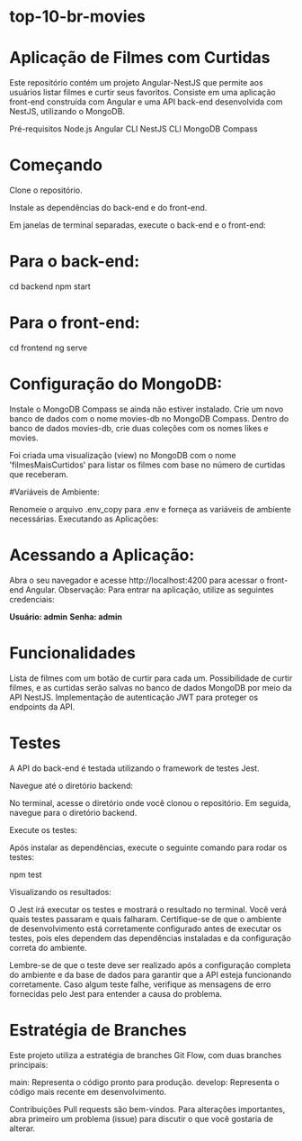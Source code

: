 # top-10-br-movies

# Aplicação de Filmes com Curtidas
Este repositório contém um projeto Angular-NestJS que permite aos usuários listar filmes e curtir seus favoritos. Consiste em uma aplicação front-end construída com Angular e uma API back-end desenvolvida com NestJS, utilizando o MongoDB.

Pré-requisitos
Node.js
Angular CLI
NestJS CLI
MongoDB Compass


# Começando
Clone o repositório.

Instale as dependências do back-end e do front-end.

Em janelas de terminal separadas, execute o back-end e o front-end:

# Para o back-end:
cd backend 
npm start

# Para o front-end:
cd frontend 
ng serve

# Configuração do MongoDB:

Instale o MongoDB Compass se ainda não estiver instalado.
Crie um novo banco de dados com o nome movies-db no MongoDB Compass.
Dentro do banco de dados movies-db, crie duas coleções com os nomes likes e movies.

Foi criada uma visualização (view) no MongoDB com o nome 'filmesMaisCurtidos' para listar os filmes com base no número de curtidas que receberam.

#Variáveis de Ambiente:

Renomeie o arquivo .env_copy para .env e forneça as variáveis de ambiente necessárias.
Executando as Aplicações:

# Acessando a Aplicação:

Abra o seu navegador e acesse http://localhost:4200 para acessar o front-end Angular.
Observação: Para entrar na aplicação, utilize as seguintes credenciais:

**Usuário: admin**
**Senha: admin**


# Funcionalidades
Lista de filmes com um botão de curtir para cada um.
Possibilidade de curtir filmes, e as curtidas serão salvas no banco de dados MongoDB por meio da API NestJS.
Implementação de autenticação JWT para proteger os endpoints da API.



# Testes
A API do back-end é testada utilizando o framework de testes Jest.

Navegue até o diretório backend:

No terminal, acesse o diretório onde você clonou o repositório.
Em seguida, navegue para o diretório backend.

Execute os testes:

Após instalar as dependências, execute o seguinte comando para rodar os testes:

npm test

Visualizando os resultados:

O Jest irá executar os testes e mostrará o resultado no terminal. Você verá quais testes passaram e quais falharam.
Certifique-se de que o ambiente de desenvolvimento está corretamente configurado antes de executar os testes, pois eles dependem das dependências instaladas e da configuração correta do ambiente.

Lembre-se de que o teste deve ser realizado após a configuração completa do ambiente e da base de dados para garantir que a API esteja funcionando corretamente. Caso algum teste falhe, verifique as mensagens de erro fornecidas pelo Jest para entender a causa do problema.

# Estratégia de Branches
Este projeto utiliza a estratégia de branches Git Flow, com duas branches principais:

main: Representa o código pronto para produção.
develop: Representa o código mais recente em desenvolvimento.


Contribuições
Pull requests são bem-vindos. Para alterações importantes, abra primeiro um problema (issue) para discutir o que você gostaria de alterar.
 
